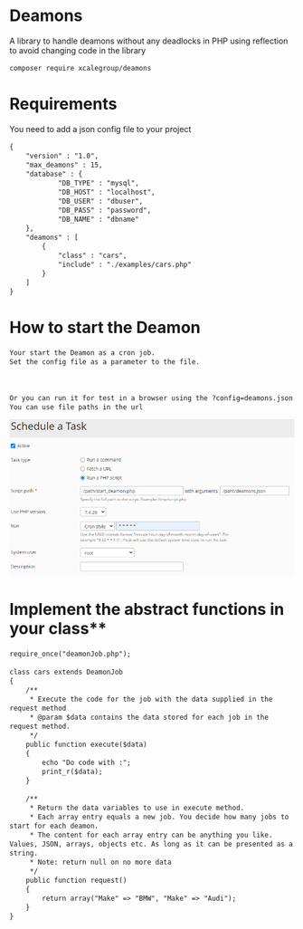# Deamons
A library to handle deamons without any deadlocks in PHP using reflection to avoid changing code in the library

```
composer require xcalegroup/deamons
```

# Requirements
You need to add a json config file to your project
```
{
    "version" : "1.0",
    "max_deamons" : 15,
    "database" : {
            "DB_TYPE" : "mysql",
            "DB_HOST" : "localhost",
            "DB_USER" : "dbuser",
            "DB_PASS" : "password",
            "DB_NAME" : "dbname"
    },
    "deamons" : [
        {
            "class" : "cars",
            "include" : "./examples/cars.php"
        }
    ]
}
```

# How to start the Deamon
```
Your start the Deamon as a cron job.
Set the config file as a parameter to the file.



Or you can run it for test in a browser using the ?config=deamons.json
You can use file paths in the url

```
![alt text](https://raw.githubusercontent.com/xcalegroup/deamons/master/cron.png "Cron in Plesk")

# Implement the abstract functions in your class**
```
require_once("deamonJob.php");

class cars extends DeamonJob
{
    /**
     * Execute the code for the job with the data supplied in the request method
     * @param $data contains the data stored for each job in the request method.
     */
    public function execute($data)
    {
        echo "Do code with :";
        print_r($data);
    }

    /**
     * Return the data variables to use in execute method.
     * Each array entry equals a new job. You decide how many jobs to start for each deamon.
     * The content for each array entry can be anything you like. Values, JSON, arrays, objects etc. As long as it can be presented as a string.
     * Note: return null on no more data
     */
    public function request()
    {
        return array("Make" => "BMW", "Make" => "Audi");
    }
}
```